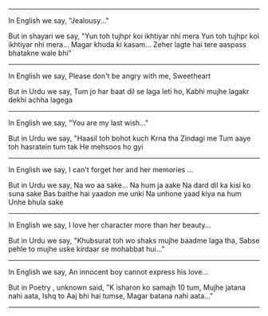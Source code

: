 ___
In English we say,
"Jealousy..."

But in shayari we say,
"Yun toh tujhpr koi ikhtiyar nhi mera
Yun toh tujhpr koi ikhtiyar nhi mera...
Magar khuda ki kasam...
Zeher lagte hai tere aaspass bhatakne
wale bhi"
___

In English we say,
Please don't be angry with me,
Sweetheart

But in Urdu we say,
Tum jo har baat dil se laga leti ho,
Kabhi mujhe lagakr dekhi achha
lagega

___

In English we say,
"You are my last wish..."

But in Urdu we say,
"Haasil toh bohot kuch Krna tha
Zindagi me
Tum aaye toh hasratein tum tak
He mehsoos ho gyi

___

In English we say,
I can't forget her and her memories ...

But in Urdu we say,
Na wo aa sake... Na hum ja aake
Na dard dil ka kisi ko suna sake
Bas baithe hai yaadon me unki
Na unhone yaad kiya na hum
Unhe bhula sake

___

In English we say,
I love her character more than her beauty...

But in Urdu we say,
"Khubsurat toh wo shaks mujhe baadme
laga tha,
Sabse pehle to mujhe uske kirdaar se
mohabbat hui..."

___

In English we say,
An innocent boy cannot express his love...

But in Poetry , unknown said,
"K isharon ko samajh 10 tum,
Mujhe jatana nahi aata,
Ishq to Aaj bhi hai tumse,
Magar batana nahi aata..."

___

